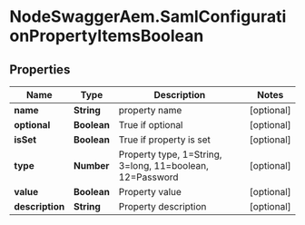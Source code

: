 # NodeSwaggerAem.SamlConfigurationPropertyItemsBoolean

## Properties
Name | Type | Description | Notes
------------ | ------------- | ------------- | -------------
**name** | **String** | property name | [optional] 
**optional** | **Boolean** | True if optional | [optional] 
**isSet** | **Boolean** | True if property is set | [optional] 
**type** | **Number** | Property type, 1&#x3D;String, 3&#x3D;long, 11&#x3D;boolean, 12&#x3D;Password | [optional] 
**value** | **Boolean** | Property value | [optional] 
**description** | **String** | Property description | [optional] 


